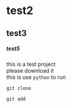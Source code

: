 # test2
## test3
##### test5

this is a test project<br/>
please download it <br/>
this is use ``python`` to run

```
git clone

git add
```
